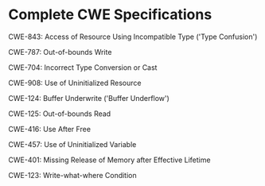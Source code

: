 

# Complete CWE Specifications

CWE-843: Access of Resource Using Incompatible Type ('Type Confusion')

CWE-787: Out-of-bounds Write

CWE-704: Incorrect Type Conversion or Cast

CWE-908: Use of Uninitialized Resource

CWE-124: Buffer Underwrite ('Buffer Underflow')

CWE-125: Out-of-bounds Read

CWE-416: Use After Free

CWE-457: Use of Uninitialized Variable

CWE-401: Missing Release of Memory after Effective Lifetime

CWE-123: Write-what-where Condition